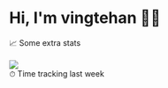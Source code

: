 
# Hi, I'm vingtehan 👋🏻

  <summary>
    📈 Some extra stats
  </summary>
  <br/>
  <img src="https://github-profile-trophy.vercel.app/api/?username=vingtehan&column=4&theme=flat&margin-w=18&margin-h=15"/>

  <summary>
    ⏱ Time tracking last week
  </summary>
  <br/>
